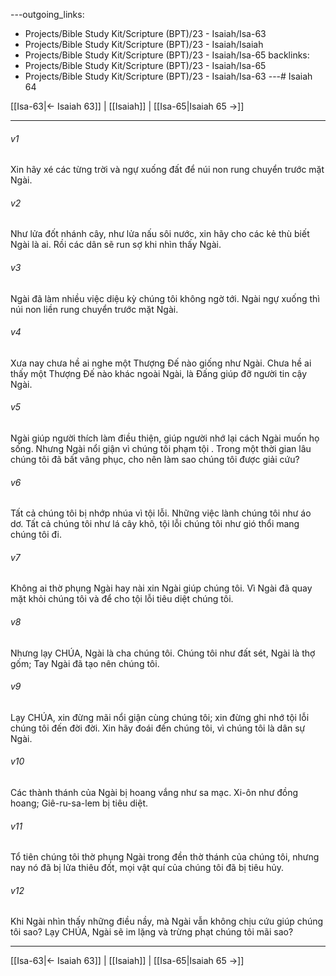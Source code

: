 ---outgoing_links:
  - Projects/Bible Study Kit/Scripture (BPT)/23 - Isaiah/Isa-63
  - Projects/Bible Study Kit/Scripture (BPT)/23 - Isaiah/Isaiah
  - Projects/Bible Study Kit/Scripture (BPT)/23 - Isaiah/Isa-65
backlinks:
  - Projects/Bible Study Kit/Scripture (BPT)/23 - Isaiah/Isa-65
  - Projects/Bible Study Kit/Scripture (BPT)/23 - Isaiah/Isa-63
---# Isaiah 64

[[Isa-63|← Isaiah 63]] | [[Isaiah]] | [[Isa-65|Isaiah 65 →]]
***



###### v1 
Xin hãy xé các từng trời và ngự xuống đất để núi non rung chuyển trước mặt Ngài. 

###### v2 
Như lửa đốt nhánh cây, như lửa nấu sôi nước, xin hãy cho các kẻ thù biết Ngài là ai. Rồi các dân sẽ run sợ khi nhìn thấy Ngài. 

###### v3 
Ngài đã làm nhiều việc diệu kỳ chúng tôi không ngờ tới. Ngài ngự xuống thì núi non liền rung chuyển trước mặt Ngài. 

###### v4 
Xưa nay chưa hề ai nghe một Thượng Đế nào giống như Ngài. Chưa hề ai thấy một Thượng Đế nào khác ngoài Ngài, là Đấng giúp đỡ người tin cậy Ngài. 

###### v5 
Ngài giúp người thích làm điều thiện, giúp người nhớ lại cách Ngài muốn họ sống. Nhưng Ngài nổi giận vì chúng tôi phạm tội . Trong một thời gian lâu chúng tôi đã bất vâng phục, cho nên làm sao chúng tôi được giải cứu? 

###### v6 
Tất cả chúng tôi bị nhớp nhúa vì tội lỗi. Những việc lành chúng tôi như áo dơ. Tất cả chúng tôi như lá cây khô, tội lỗi chúng tôi như gió thổi mang chúng tôi đi. 

###### v7 
Không ai thờ phụng Ngài hay nài xin Ngài giúp chúng tôi. Vì Ngài đã quay mặt khỏi chúng tôi và để cho tội lỗi tiêu diệt chúng tôi. 

###### v8 
Nhưng lạy CHÚA, Ngài là cha chúng tôi. Chúng tôi như đất sét, Ngài là thợ gốm; Tay Ngài đã tạo nên chúng tôi. 

###### v9 
Lạy CHÚA, xin đừng mãi nổi giận cùng chúng tôi; xin đừng ghi nhớ tội lỗi chúng tôi đến đời đời. Xin hãy đoái đến chúng tôi, vì chúng tôi là dân sự Ngài. 

###### v10 
Các thành thánh của Ngài bị hoang vắng như sa mạc. Xi-ôn như đồng hoang; Giê-ru-sa-lem bị tiêu diệt. 

###### v11 
Tổ tiên chúng tôi thờ phụng Ngài trong đền thờ thánh của chúng tôi, nhưng nay nó đã bị lửa thiêu đốt, mọi vật quí của chúng tôi đã bị tiêu hủy. 

###### v12 
Khi Ngài nhìn thấy những điều nầy, mà Ngài vẫn không chịu cứu giúp chúng tôi sao? Lạy CHÚA, Ngài sẽ im lặng và trừng phạt chúng tôi mãi sao?

***
[[Isa-63|← Isaiah 63]] | [[Isaiah]] | [[Isa-65|Isaiah 65 →]]
